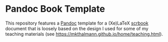# Pandoc Book Template

This repository features a [Pandoc](https://pandoc.org) template for a (Xe)LaTeX [scrbook](https://www.ctan.org/pkg/koma-script) document that is loosely based on the design I used for some of my teaching materials (see https://mkthalmann.github.io/home/teaching.html). 